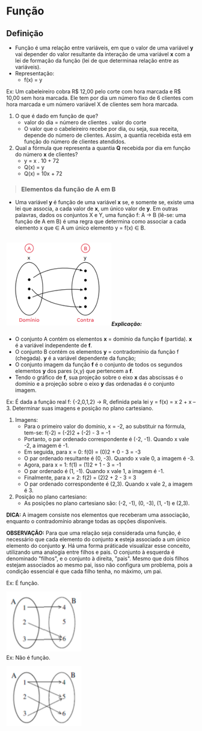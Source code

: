 # Função

## Definição
- Função é uma relação entre variáveis, em que o valor de uma variável **y** vai depender do valor resultante da interação de uma variável **x** com a lei de formação da função (lei de que determinaa relação entre as variáveis).
- Representação:
  - f(x) = y

Ex: Um cabeleireiro cobra R$ 12,00 pelo corte com hora marcada e R$ 10,00 sem hora marcada. Ele tem por dia um número fixo de 6 clientes com hora marcada e um número variável X de clientes sem hora marcada.

1. O que é dado em função de que?
    - valor do dia = número de clientes . valor do corte 
    - O valor que o cabeleireiro recebe por dia, ou seja, sua receita, depende do número de clientes. Assim, a quantia recebida está em função do número de clientes atendidos.
2. Qual a fórmula que representa a quantia **Q** recebida por dia em função do número **x** de clientes?
    - y = x . 10 + 72
    - Q(x) = y
    - Q(x) = 10x + 72

> ### Elementos da função de A em B
- Uma variável **y** é função de uma variável **x** se, e somente se, existe uma lei que associa, a cada valor de **x**, um único valor de **y**. Em outras palavras, dados os conjuntos X e Y, uma função f: A → B (lê-se: uma função de A em B) é uma regra que determina como associar a cada elemento x que ∈ A um único elemento y = f(x) ∈ B.

<br>
<div style="display:inline_block">
    <img align="left" height="220" width="280" src="../../img/dominio-e-contradominio.png">
</div><br><br><br><br><br><br><br><br><br><br><br>

##### Explicação:
- O conjunto A contém os elementos **x** = domínio da função **f** (partida). **x** é a variável independente de **f**.
- O conjunto B contém os elementos **y** = contradomínio da função f (chegada). **y** é a variável dependente da função;
- O conjunto imagem da função **f** é o conjunto de todos os segundos elementos **y** dos pares (x,y) que pertencem a **f**.
- Tendo o gráfico de **f**, sua projeção sobre o eixo **x** das abscissas é o domínio e a projeção sobre o eixo **y** das ordenadas é o conjunto imagem.

Ex: É dada a função real f: {-2,0,1,2} → R, definida pela lei y = f(x) = x 2 + x – 3. Determinar suas imagens e posição no plano cartesiano.

1. Imagens:
    - Para o primeiro valor do domínio, x = -2, ao substituir na fórmula, tem-se: f(-2) = (-2)2 + (-2) - 3 = -1
    - Portanto, o par ordenado correspondente é (-2, -1). Quando x vale -2, a imagem é -1.
    - Em seguida, para x = 0: f(0) = (0)2 + 0 - 3 = -3
    - O par ordenado resultante é (0, -3). Quando x vale 0, a imagem é -3.
    - Agora, para x = 1: f(1) = (1)2 + 1 - 3 = -1
    - O par ordenado é (1, -1). Quando x vale 1, a imagem é -1.
    - Finalmente, para x = 2: f(2) = (2)2 + 2 - 3 = 3
    - O par ordenado correspondente é (2,3). Quando x vale 2, a imagem é 3.
2. Posição no plano cartesiano:  
    - As posições no plano cartesiano são: (-2, -1), (0, -3), (1, -1) e (2,3).

**DICA:** A imagem consiste nos elementos que receberam uma associação, enquanto o contradomínio abrange todas as opções disponíveis. 

**OBSERVAÇÃO:** Para que uma relação seja considerada uma função, é necessário que cada elemento do conjunto **x** esteja associado a um único elemento do conjunto **y**. Há uma forma práticade visualizar esse conceito, utilizando uma analogia entre filhos e pais. O conjunto à esquerda é denominado "filhos", e o conjunto à direita, "pais". Mesmo que dois filhos estejam associados ao mesmo pai, isso não configura um problema, pois a condição essencial é que cada filho tenha, no máximo, um pai.

Ex: É função.  

<div style="display:inline_block">
    <img align="left" height="160" width="200" src="../../img/e-funcao.png">
</div><br><br><br><br><br><br><br><br><br>

Ex: Não é função.

<div style="display:inline_block">
    <img align="left" height="160" width="200" src="../../img/nao-e-funcao.png">
</div><br><br><br><br><br><br><br><br><br>